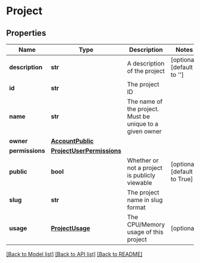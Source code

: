 # Project

## Properties
Name | Type | Description | Notes
------------ | ------------- | ------------- | -------------
**description** | **str** | A description of the project | [optional] [default to '']
**id** | **str** | The project ID | 
**name** | **str** | The name of the project. Must be unique to a given owner | 
**owner** | [**AccountPublic**](AccountPublic.md) |  | 
**permissions** | [**ProjectUserPermissions**](ProjectUserPermissions.md) |  | 
**public** | **bool** | Whether or not a project is publicly viewable | [optional] [default to True]
**slug** | **str** | The project name in slug format | 
**usage** | [**ProjectUsage**](ProjectUsage.md) | The CPU/Memory usage of this project | [optional] 

[[Back to Model list]](../README.md#documentation-for-models) [[Back to API list]](../README.md#documentation-for-api-endpoints) [[Back to README]](../README.md)


